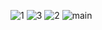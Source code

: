 
![1](https://github.com/user-attachments/assets/4e373a25-7939-44fb-ab8e-a8251cbe2029)
![3](https://github.com/user-attachments/assets/bc799e1b-172c-45fe-b66c-9de893d39cf3)
![2](https://github.com/user-attachments/assets/4e6b87f7-c659-4f96-9f08-c670c34700f6)
![main](https://github.com/user-attachments/assets/ca9e1ee5-b746-466c-b142-f0b54afab39d)
